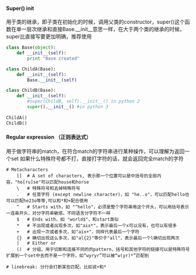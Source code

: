 #### Super() init
用于类的继承，即子类在初始化的时候，调用父类的constructor，super()这个函数在单一层次继承和直接Base.\_\_init\_\_意思一样，在大于两个类的继承的时候，super比直接写要更加明确，推荐使用
```python
class Base(object):
    def __init__(self):
        print "Base created"

class ChildA(Base):
    def __init__(self):
        Base.__init__(self)

class ChildB(Base):
    def __init__(self):
        #super(ChildB, self).__init__() in python 2
        super().__init__() #in python 3
        
ChildA() 
ChildB()
```

#### Regular expression （正则表达式）
用于做字符串的match，在符合match的字符串进行某种操作，可以理解为返回一个set
如果什么特殊符号都不打，直接打字符的话，就会返回完全match的字符
```
# Metacharacters
    []	# A set of characters, 表示那一个位置可以是中括号的全部内容，"ho[ru]se"可以匹配house和horse
    \	# 特殊符号和去掉特殊符号
    .	# 任意字符 (except newline character)，如 "he..o"，可以匹配hello也可以匹配he23o等等,可以和*和+配合使用
    ^	# Starts with，如 "^hello"，必须是整个字符串用这个开头，可以用括号表示一连串开头，对分字符串敏感，不同语言分字符不一样
    $	# Ends with，如 "world$"，和start类似
    *   # 不出现或者出现多次，如"aix*"，表示最后一个x可以没有，也可以有很多
    +   # 出现一次或者多次，如"aix+"，同样代表最后一个字符
    {}  # 确切出现这么多次，如"al{2}"等价于"all"，表示最后一个l确切出现两次
    |	# Either or
    ()  # 分组，用于切断和连接不同的的pattern，括号和其他字符的链接可以是特殊符号扩展到一个set中去而不是一个字符，如“wyryr”可以被“w(yr)*”匹配到
    
# linebreak: 分行会打断某些匹配，比如说+和*
    
```
